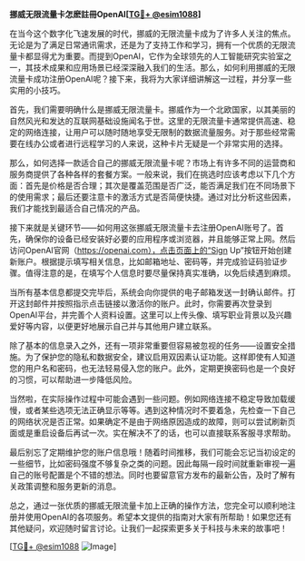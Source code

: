**挪威无限流量卡怎麽註冊OpenAI[[TG💪+ @esim1088](https://t.me/s/esim1088)]**

在当今这个数字化飞速发展的时代，挪威的无限流量卡成为了许多人关注的焦点。无论是为了满足日常通讯需求，还是为了支持工作和学习，拥有一个优质的无限流量卡都显得尤为重要。而提到OpenAI，它作为全球领先的人工智能研究实验室之一，其技术成果和应用场景已经深深融入我们的生活。那么，如何利用挪威的无限流量卡成功注册OpenAI呢？接下来，我将为大家详细讲解这一过程，并分享一些实用的小技巧。

首先，我们需要明确什么是挪威无限流量卡。挪威作为一个北欧国家，以其美丽的自然风光和发达的互联网基础设施闻名于世。这里的无限流量卡通常提供高速、稳定的网络连接，让用户可以随时随地享受无限制的数据流量服务。对于那些经常需要在线办公或者进行远程学习的人来说，这种卡片无疑是一个非常实用的选择。

那么，如何选择一款适合自己的挪威无限流量卡呢？市场上有许多不同的运营商和服务商提供了各种各样的套餐方案。一般来说，我们在挑选时应该考虑以下几个方面：首先是价格是否合理；其次是覆盖范围是否广泛，能否满足我们在不同场景下的使用需求；最后还要注意卡的激活方式是否简便快捷。通过对比分析这些因素，我们才能找到最适合自己情况的产品。

接下来就是关键环节——如何用这张挪威无限流量卡去注册OpenAI账号了。首先，确保你的设备已经安装好必要的应用程序或浏览器，并且能够正常上网。然后访问OpenAI官网（https://openai.com），点击页面上的“Sign Up”按钮开始创建新账户。根据提示填写相关信息，比如邮箱地址、密码等，并完成验证码验证步骤。值得注意的是，在填写个人信息时要尽量保持真实准确，以免后续遇到麻烦。

当所有基本信息都提交完毕后，系统会向你提供的电子邮箱发送一封确认邮件。打开这封邮件并按照指示点击链接以激活你的账户。此时，你需要再次登录到OpenAI平台，并完善个人资料设置。这里可以上传头像、填写职业背景以及兴趣爱好等内容，以便更好地展示自己并与其他用户建立联系。

除了基本的信息录入之外，还有一项非常重要但容易被忽视的任务——设置安全措施。为了保护您的隐私和数据安全，建议启用双因素认证功能。这样即使有人知道您的用户名和密码，也无法轻易侵入您的账户。此外，定期更换密码也是一个良好的习惯，可以帮助进一步降低风险。

当然啦，在实际操作过程中可能会遇到一些问题。例如网络连接不稳定导致加载缓慢，或者某些选项无法正确显示等等。遇到这种情况时不要着急，先检查一下自己的网络状况是否正常。如果确定不是由于网络原因造成的故障，则可以尝试刷新页面或是重启设备后再试一次。实在解决不了的话，也可以直接联系客服寻求帮助。

最后别忘了定期维护您的账户信息哦！随着时间推移，我们可能会忘记当初设定的一些细节，比如密码强度不够复杂之类的问题。因此每隔一段时间就重新审视一遍自己的账号配置是个不错的想法。同时也要留意官方发布的最新公告，及时了解有关政策调整和服务更新的消息。

总之，通过一张优质的挪威无限流量卡加上正确的操作方法，您完全可以顺利地注册并使用OpenAI的各项服务。希望本文提供的指南对大家有所帮助！如果您还有其他疑问，欢迎随时留言讨论。让我们一起探索更多关于科技与未来的故事吧！

[[TG💪+ @esim1088](https://t.me/s/esim1088) ![Image](https://i.postimg.cc/4NQfJmqS/Snipaste-2025-05-13-00-14-12.png)]